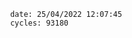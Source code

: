 

                date: 25/04/2022 12:07:45
                cycles: 93180

                         